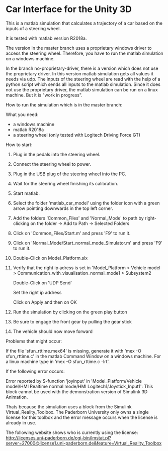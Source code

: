 # Car Interface for the Unity 3D

This is a matlab simulation that calculates a trajectory of a car
based on the inputs of a steering wheel.

It is tested with matlab version R2018a.

The version in the master branch uses a proprietary windows
driver to access the steering wheel. Therefore, you have to run the
matlab simulation on a windows machine.

In the branch no-proprietary-driver, there is a version which does
not use the proprietary driver. In this version matlab simulation
gets all values it needs via udp. The inputs of the steering wheel
are read with the help of a python script which sends all inputs to
the matlab simulation. Since it does not use the proprietary driver,
the matlab simulation can be run on a linux machine. But it is
"work in progress".

How to run the simulation which is in the master branch:

What you need:
 - a windows machine
 - matlab R2018a
 - a steering wheel (only tested with Logitech Driving Force GT)

How to start:
 1. Plug in the pedals into the steering wheel.
 2. Connect the steering wheel to power.
 3. Plug in the USB plug of the steering wheel into the PC.
 4. Wait for the steering wheel finishing its calibration.
 5. Start matlab.
 6. Select the folder 'matlab_car_model' using the folder icon with a
    green arrow pointing downwards in the top left corner.
 7. Add the folders 'Common_Files' and 'Normal_Mode' to path by right-
    clicking on the folder -> Add to Path -> Selected Folders
 8. Click on 'Common_Files/Start.m' and press 'F9' to run it.
 9. Click on 'Normal_Mode/Start_normal_mode_Simulator.m' and press 'F9'
    to run it.
10. Double-Click on Model_Platform.slx
11. Verify that the right ip adress is set in 'Model_Platform > Vehicle
    model > Communication_with_visualisation_normal_mode1 > Subsystem2

    Double-Click on 'UDP Send'

    Set the right ip address

    Click on Apply and then on OK
12. Run the simulation by clicking on the green play button
13. Be sure to engage the front gear by pulling the gear stick
14. The vehicle should now move forward


Problems that might occur:

If the file 'sfun_rttime.mex64' is missing, generate it with
'mex -O sfun_rttime.c' in the matlab Command Window on a windows machine.
For a linux machine type in 'mex -O sfun_rttime.c -lrt'.

If the following error occurs:

Error reported by S-function 'joyinput' in 'Model_Platform/Vehicle model/HMI Realtime normal mode/HMI Logitech1/Joystick_Input1':
This block cannot be used with the demonstration version of Simulink 3D Animation.

Thats because the simulation uses a block from the Simulink Virtual_Reality_Toolbox.
The Paderborn University only owns a single license for this toolbox and the error message
occurs when the license is already in use.

The following website shows who is currently using the license:
http://licenses.uni-paderborn.de/cgi-bin/lmstat.pl?server=27000@license1.uni-paderborn.de&feature=Virtual_Reality_Toolbox
